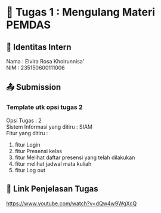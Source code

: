 # 📁 Tugas 1 : Mengulang Materi PEMDAS

## 👤 Identitas Intern
Nama : Elvira Rosa Khoirunnisa'             
NIM  : 235150600111006

## 📤 Submission

### Template utk opsi tugas 2
Opsi Tugas : 2            
Sistem Informasi yang ditiru : SIAM              
Fitur yang ditiru :                   
1. fitur Login
2. fitur Presensi kelas
3. fitur Melihat daftar presensi yang telah dilakukan
4. fitur melihat jadwal mata kuliah
5. fitur Log out

## 🔗 Link Penjelasan Tugas

https://www.youtube.com/watch?v=dQw4w9WgXcQ


